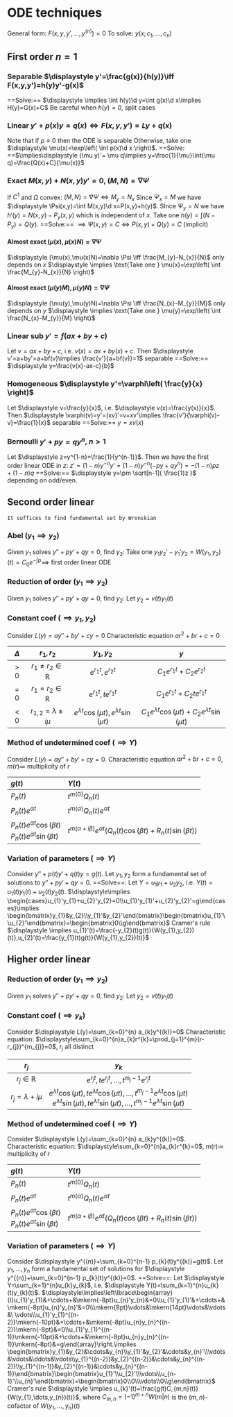 # ODE techniques
General form: $F(x,y,y',\dots,y^{(n)})=0$
To solve: $y(x;c_{1},\dots,c_{n})$
## First order $n=1$
### Separable $\displaystyle y'=\frac{g(x)}{h(y)}\iff F(x,y,y')=h(y)y'-g(x)$
==Solve:== $\displaystyle \implies \int h(y)\d y=\int g(x)\d x\implies H(y)=G(x)+C$
Be careful when $h(y)=0$, split cases
### Linear $y'+p(x)y=q(x)\iff F(x,y,y')=Ly+q(x)$
Note that if $p\equiv 0$ then the ODE is separable
Otherwise, take one $\displaystyle \mu(x)=\exp\left( \int p(x)\d x \right)$.
==Solve: ==$\implies\displaystyle (\mu y)'= \mu q\implies y=\frac{1}{\mu}\int(\mu q)=\frac{Q(x)+C}{\mu(x)}$
### Exact $M(x,y)+N(x,y)y'=0$, $(M,N)=\nabla \Psi$
If $C^{1}$ and $\Omega$ convex: $(M,N)=\nabla \Psi \iff M_{y}=N_{x}$
Since $\Psi_{x}=M$ we have $\displaystyle \Psi(x,y)=\int M(x,y)\d x=P(x,y)+h(y)$.
SInce $\Psi_{y}=N$ we have $h'(y)=N(x,y)-P_{y}(x,y)$ which is independent of $x$.
Take one $\displaystyle h(y)=\int (N-P_{y})=Q(y)$.
==Solve:== $\implies \Psi(x,y)=C\iff P(x,y)+Q(y)=C$ (implicit)
#### Almost exact $(\mu(x),\mu(x)N)=\nabla \Psi$
$\displaystyle (\mu(x),\mu(x)N)=\nabla \Psi \iff \frac{M_{y}-N_{x}}{N}$ only depends on $x$
$\displaystyle \implies \text{Take one } \mu(x)=\exp\left( \int \frac{M_{y}-N_{x}}{N} \right)$
#### Almost exact $(\mu(y)M),\mu(y)N)=\nabla \Psi$
$\displaystyle (\mu(y),\mu(y)N)=\nabla \Psi \iff \frac{N_{x}-M_{y}}{M}$ only depends on $y$
$\displaystyle \implies \text{Take one } \mu(y)=\exp\left( \int \frac{N_{x}-M_{y}}{M} \right)$
### Linear sub $y'=f(ax+by+c)$
Let $v=ax+by+c$, i.e. $v(x)=ax+by(x)+c$.
Then $\displaystyle v'=a+by'=a+bf(v)\implies \frac{v'}{a+bf(v)}=1$ separable
==Solve:== $\displaystyle y=\frac{v(x)-ax-c}{b}$
### Homogeneous $\displaystyle y'=\varphi\left( \frac{y}{x} \right)$
Let $\displaystyle v=\frac{y}{x}$, i.e. $\displaystyle v(x)=\frac{y(x)}{x}$.
Then $\displaystyle \varphi(v)=y'=(xv)'=v+xv'\implies \frac{v'}{\varphi(v)-v}=\frac{1}{x}$ separable
==Solve:== $y=xv(x)$
### Bernoulli $y'+py=qy^{n}$, $n>1$
Let $\displaystyle z=y^{1-n}=\frac{1}{y^{n-1}}$. 
Then we have the first order linear ODE in $z$: $z'=(1-n)y^{-n}y'=(1-n)y^{-n}(-py+qy^{n})=-(1-n)pz+(1-n)q$
==Solve:== $\displaystyle y=\pm \sqrt[n-1]{ \frac{1}z }$ depending on odd/even.
## Second order linear
	It suffices to find fundamental set by Wronskian
### Abel $(y_{1}\implies y_{2})$
Given $y_{1}$ solves $y''+py'+qy=0$, find $y_{2}$:
Take one $y_{1}y_{2}'-y_{1}'y_{2}=W(y_{1},y_{2})(t)=C_{0}e^{-\int p}\implies$ first order linear ODE 
### Reduction of order $(y_{1}\implies y_{2})$
Given $y_{1}$ solves $y''+py'+qy=0$, find $y_{2}$:
Let $y_{2}=v(t)y_{1}(t)$
### Constant coef $(\implies y_{1},y_{2})$
Consider $L(y)=ay''+by'+cy=0$
Characteristic equation $ar^{2}+br+c=0$

| $\Delta$ |          $r_{1},r_{2}$          |                    $y_{1},y_{2}$                    |                              $y$                              |
| :------: | :-----------------------------: | :-------------------------------------------------: | :-----------------------------------------------------------: |
|   $>0$   | $r_{1}\neq r_{2}\in \mathbb{R}$ |               $e^{r_{1}t},e^{r_{2}t}$               |               $C_{1}e^{r_{1}t}+C_{2}e^{r_{2}t}$               |
|   $=0$   |   $r_{1}=r_{2}\in \mathbb{R}$   |              $e^{r_{1}t},te^{r_{1}t}$               |              $C_{1}e^{r_{1}t}+C_{2}te^{r_{1}t}$               |
|   $<0$   |    $r_{1,2}=\lambda\pm i\mu$    | $e^{\lambda t}\cos(\mu t),e^{\lambda t}\sin(\mu t)$ | $C_{1}e^{\lambda t}\cos(\mu t)+C_{2}e^{\lambda t}\sin(\mu t)$ |
### Method of undetermined coef $(\implies Y)$
Consider $L(y)=ay''+by'+cy=0$.
Characteristic equation $ar^{2}+br+c=0$, $m(r)\coloneqq$ multiplicity of $r$

| $g(t)$                                                                       | $Y(t)$                                                                           |
| :--------------------------------------------------------------------------- | :------------------------------------------------------------------------------- |
| $P_{n}(t)$                                                                   | $t ^{m(0)}Q_{n}(t)$                                                              |
| $P_{n}(t)e^{\alpha t}$                                                       | $t ^{m(\alpha)}Q_{n}(t)e^{\alpha t}$                                             |
| $P_{n}(t)e^{\alpha t}\cos (\beta t)$<br>$P_{n}(t)e^{\alpha t}\sin (\beta t)$ | $t ^{m(\alpha+i\beta)}e^{\alpha t}(Q_{n}(t)\cos(\beta t)+R_{n}(t)\sin(\beta t))$ |

### Variation of parameters $(\implies Y)$
Consider $y''+p(t)y'+q(t)y=g(t)$.
Let $y_{1},y_{2}$ form a fundamental set of solutions to $y''+py'+qy=0$.
==Solve==: Let $Y=u_{1}y_{1}+u_{2}y_{2}$, i.e. $Y(t)=u_{1}(t)y_{1}(t)+u_{2}(t)y_{2}(t)$.
$\displaystyle\implies \begin{cases}u_{1}'y_{1}+u_{2}'y_{2}=0\\u_{1}'y_{1}'+u_{2}'y_{2}'=g\end{cases}\implies \begin{bmatrix}y_{1}&y_{2}\\y_{1}'&y_{2}'\end{bmatrix}\begin{bmatrix}u_{1}'\\u_{2}'\end{bmatrix}=\begin{bmatrix}0\\g\end{bmatrix}$
Cramer's rule $\displaystyle \implies u_{1}'(t)=\frac{-y_{2}(t)g(t)}{W(y_{1},y_{2})(t)},u_{2}'(t)=\frac{y_{1}(t)g(t)}{W(y_{1},y_{2})(t)}$
## Higher order linear
### Reduction of order $(y_{1}\implies y_{2})$
Given $y_{1}$ solves $y''+py'+qy=0$, find $y_{2}$:
Let $y_{2}=v(t)y_{1}(t)$
### Constant coef $(\implies y_{k})$
Consider $\displaystyle L(y)=\sum_{k=0}^{n} a_{k}y^{(k)}=0$
Characteristic equation: $\displaystyle\sum_{k=0}^{n}a_{k}r^{k}=\prod_{j=1}^{m}(r-r_{j})^{m_{j}}=0$, $r_{j}$ all distinct

|        $r_{j}$        |                                                                                              $y_{k}$                                                                                               |
| :-------------------: | :------------------------------------------------------------------------------------------------------------------------------------------------------------------------------------------------: |
| $r_{j}\in \mathbb{R}$ |                                                                        $e^{r_{j}t},te^{r_{j}t},\dots,t^{m_{j}-1}e^{r_{j}t}$                                                                        |
| $r_{j}=\lambda+i\mu$  | $e^{\lambda t}\cos(\mu t),te^{\lambda t}\cos(\mu t),\dots,t ^{m_{j}-1}e^{\lambda t}\cos(\mu t)$<br>$e^{\lambda t}\sin(\mu t),te^{\lambda t}\sin(\mu t),\dots,t ^{m_{j}-1}e^{\lambda t}\sin(\mu t)$ |
### Method of undetermined coef $(\implies Y)$
Consider $\displaystyle L(y)=\sum_{k=0}^{n} a_{k}y^{(k)}=0$.
Characteristic equation: $\displaystyle\sum_{k=0}^{n}a_{k}r^{k}=0$, $m(r)\coloneqq$ multiplicity of $r$

| $g(t)$                                                                       | $Y(t)$                                                                           |
| :--------------------------------------------------------------------------- | :------------------------------------------------------------------------------- |
| $P_{n}(t)$                                                                   | $t ^{m(0)}Q_{n}(t)$                                                              |
| $P_{n}(t)e^{\alpha t}$                                                       | $t ^{m(\alpha)}Q_{n}(t)e^{\alpha t}$                                             |
| $P_{n}(t)e^{\alpha t}\cos (\beta t)$<br>$P_{n}(t)e^{\alpha t}\sin (\beta t)$ | $t ^{m(\alpha+i\beta)}e^{\alpha t}(Q_{n}(t)\cos(\beta t)+R_{n}(t)\sin(\beta t))$ |

### Variation of parameters $(\implies Y)$
Consider $\displaystyle  y^{(n)}+\sum_{k=0}^{n-1} p_{k}(t)y^{(k)}=g(t)$.
Let $y_{1},\dots,y_{n}$ form a fundamental set of solutions for $\displaystyle  y^{(n)}+\sum_{k=0}^{n-1} p_{k}(t)y^{(k)}=0$.
==Solve==: Let $\displaystyle Y=\sum_{k=1}^{n}u_{k}y_{k}$, i.e. $\displaystyle Y(t)=\sum_{k=1}^{n}u_{k}(t)y_{k}(t)$.
$\displaystyle\implies\left\lbrace\begin{array}{l}u_{1}'y_{1}&+\cdots+&\mkern{-8pt}u_{n}'y_{n}&=0\\u_{1}'y_{1}'&+\cdots+&\mkern{-8pt}u_{n}'y_{n}'&=0\\\mkern{8pt}\vdots&\mkern{14pt}\vdots&\vdots&\ \vdots\\u_{1}'y_{1}^{(n-2)}\mkern{-10pt}&+\cdots+&\mkern{-8pt}u_{n}y_{n}^{(n-2)}\mkern{-8pt}&=0\\u_{1}'y_{1}^{(n-1)}\mkern{-10pt}&+\cdots+&\mkern{-8pt}u_{n}y_{n}^{(n-1)}\mkern{-8pt}&=g\end{array}\right.\implies \begin{bmatrix}y_{1}&y_{2}&\cdots&y_{n}\\y_{1}'&y_{2}'&\cdots&y_{n}'\\\vdots&\vdots&\ddots&\vdots\\y_{1}^{(n-2)}&y_{2}^{(n-2)}&\cdots&y_{n}^{(n-2)}\\y_{1}^{(n-1)}&y_{2}^{(n-1)}&\cdots&y_{n}^{(n-1)}\end{bmatrix}\begin{bmatrix}u_{1}'\\u_{2}'\\\vdots\\u_{n-1}'\\u_{n}'\end{bmatrix}=\begin{bmatrix}0\\0\\\vdots\\0\\g\end{bmatrix}$
Cramer's rule $\displaystyle \implies u_{k}'(t)=\frac{g(t)C_{m,n}(t)}{W(y_{1},\dots,y_{n})(t)}$, where $C_{m,n}=(-1)^{m+n}W(m|n)$ is the $(m,n)$-cofactor of $W(y_{1},\dots,y_{n})(t)$
